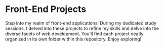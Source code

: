 # Front-End Projects
Step into my realm of front-end applications! During my dedicated study sessions, I delved into these projects to refine my skills and delve into the diverse facets of web development. You'll find each project neatly organized in its own folder within this repository. Enjoy exploring!
